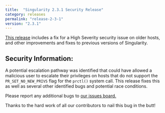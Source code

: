 ```yaml
---
title:  "Singularity 2.3.1 Security Release"
category: releases
permalink: "release-2-3-1"
version: "2.3.1"
---
```


<a target="_blank" href="https://github.com/singularityware/singularity/releases/tag/2.3.1">This release</a> includes a fix for a High Severity security issue on older hosts, and other improvements and fixes to previous versions of Singularity. 

## Security Information:

A potential escalation pathway was identified that could have allowed a malicious user to escalate their privileges on hosts that do not support the `PR_SET_NO_NEW_PRIVS` flag for the `prctl()` system call. This release fixes this as well as several other identified bugs and potential race conditions.

Please report any additional bugs to <a target="_blank" href="https://github.com/singularityware/singularity/issues/new">our issues board.</a>

Thanks to the hard work of all our contributors to nail this bug in the butt!
